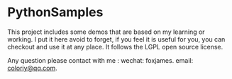 # PythonSamples

This project includes some demos that are based on my learning or working. I put it here avoid to forget, if you feel it is useful for you, you can checkout and use it at any place. It follows the LGPL open source license.

Any question please contact with me : wechat: foxjames. email: coloriy@qq.com.
